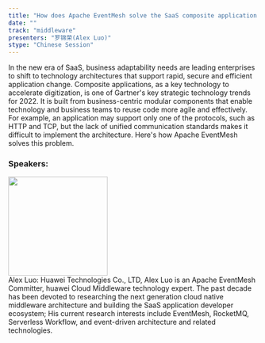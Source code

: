 ```yaml
---
title: "How does Apache EventMesh solve the SaaS composite application integration standardization problem"
date: "" 
track: "middleware"
presenters: "罗锦荣(Alex Luo)"
stype: "Chinese Session"
---
```

In the new era of SaaS, business adaptability needs are leading enterprises to shift to technology architectures that support rapid, secure and efficient application change. Composite applications, as a key technology to accelerate digitization, is one of Gartner's key strategic technology trends for 2022. It is built from business-centric modular components that enable technology and business teams to reuse code more agile and effectively. For example, an application may support only one of the protocols, such as HTTP and TCP, but the lack of unified communication standards makes it difficult to implement the architecture. Here's how Apache EventMesh solves this problem.
 ### Speakers: 
 <img src="images/speaker/1008.png" width="200" /><br>Alex Luo: Huawei Technologies Co., LTD, Alex Luo is an Apache EventMesh Committer, huawei Cloud Middleware technology expert. The past decade has been devoted to researching the next generation cloud native middleware architecture and building the SaaS application developer ecosystem; His current research interests include EventMesh, RocketMQ, Serverless Workflow, and event-driven architecture and related technologies.

 
